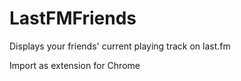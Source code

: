 # LastFMFriends
Displays your friends' current playing track on last.fm

Import as extension for Chrome
